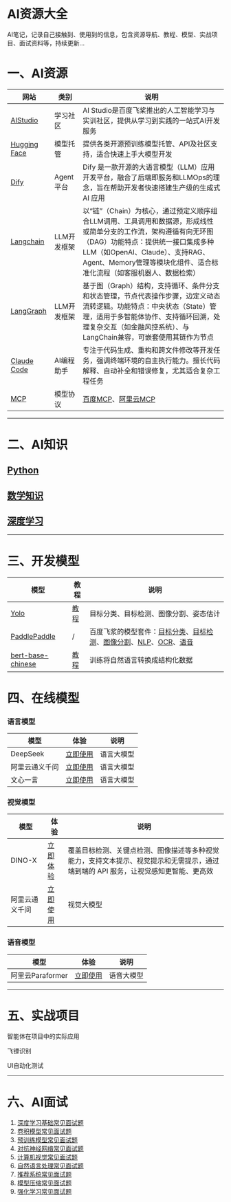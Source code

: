 # AI资源大全

AI笔记，记录自己接触到、使用到的信息，包含资源导航、教程、模型、实战项目、面试资料等，持续更新...

# <span id = ''>一、AI资源</span>


| 网站     | 类别   |说明                                             |
| ------------ | -----| ------------------------------------------------------------ |
|[AIStudio](https://aistudio.baidu.com/my/learn) |学习社区| AI Studio是百度飞桨推出的‌人工智能学习与实训社区‌，提供从学习到实践的一站式AI开发服务|
|[‌Hugging Face](https://huggingface.co) |模型托管| 提供各类开源预训练模型托管、API及社区支持，适合快速上手大模型开发‌|
|[‌Dify](https://docs.dify.ai/zh-hans/introduction) |Agent平台| Dify 是一款开源的大语言模型（LLM）应用开发平台，融合了后端即服务和LLMOps的理念，旨在帮助开发者快速搭建生产级的生成式 AI 应用|
|[Langchain](https://www.langchain.com/) |LLM开发框架| 以“链”（Chain）为核心，通过预定义顺序组合LLM调用、工具调用和数据源，形成线性或简单分支的工作流，架构遵循有向无环图（DAG）功能特点：提供统一接口集成多种LLM（如OpenAI、Claude）、支持RAG、Agent、Memory管理等模块化组件、适合标准化流程（如客服机器人、数据检索）|
|[LangGraph](https://langchain-ai.github.io/langgraph/) |LLM开发框架| 基于图（Graph）结构，支持循环、条件分支和状态管理，节点代表操作步骤，边定义动态流转逻辑。功能特点：中央状态（State）管理，适用于多智能体协作、支持循环回溯，处理复杂交互（如金融风控系统）、与LangChain兼容，可嵌套使用其链作为节点|
|[Claude Code](https://claude.com/product/claude-code/) |AI编程助手| 专注于代码生成、重构和跨文件修改等开发任务，强调终端环境的自主执行能力。擅长代码解释、自动补全和错误修复，尤其适合复杂工程任务|
|[MCP](https://claude.com/product/claude-code/) |模型协议| [百度MCP](https://www.mcpworld.com/mcp)、[阿里云MCP](https://bailian.console.aliyun.com/?tab=mcp#/mcp-market)|

---


# <span id = ''>二、AI知识</span>

## [Python](./数学知识/README.md)

## [数学知识](./数学知识/README.md)

## [深度学习](./深度学习/README.md)

---

# <span id = ''>三、开发模型</span>


| 模型     | 教程     |说明     |
| ------------ |------------ |------------ |
| [Yolo](https://docs.ultralytics.com/) |[教程]() | 目标分类、目标检测、图像分割、姿态估计|
| [PaddlePaddle](https://www.ultralytics.com/) | / | 百度飞浆的模型套件：[目标分类](https://github.com/PaddlePaddle/PaddleClas)、[目标检测](https://github.com/PaddlePaddle/PaddleDetection)、[图像分割](https://github.com/PaddlePaddle/PaddleSeg)、[NLP](https://github.com/PaddlePaddle/PaddleNLP)、[OCR](https://github.com/PaddlePaddle/PaddleOCR)、[语音](https://github.com/PaddlePaddle/PaddleSpeech/)|
| [bert-base-chinese](https://huggingface.co/google-bert/bert-base-chinese/) |[教程]() | 训练将自然语言转换成结构化数据 |





# <span id = ''>四、在线模型</span>

### 语言模型

| 模型     | 体验     | 说明     |
| ------------ | ------------ |------------ |
| DeepSeek | [立即使用](https://chat.deepseek.com/)| 语言大模型 |
| 阿里云通义千问 | [立即使用](https://bailian.console.aliyun.com/?tab=model#/efm/model_experience_center/text)| 语言大模型 |
| 文心一言 | [立即使用](https://yiyan.baidu.com/?utmSource=pinzhuan)| 语言大模型 |

### 视觉模型

| 模型     | 体验     | 说明     |
| ------------ | ------------ | ------------ |
| DINO-X | [立即体验](https://cloud.deepdataspace.com/zh/playground/dino-x?referring_prompt=0)| 覆盖目标检测、关键点检测、图像描述等多种视觉能力，支持文本提示、视觉提示和无需提示，通过端到端的 API 服务，让视觉感知更智能、更高效|
| 阿里云通义千问 | [立即使用](https://bailian.console.aliyun.com/?tab=model#/efm/model_experience_center/vision)| 视觉大模型 |

### 语音模型

| 模型     | 体验     | 说明     |
| ------------ | ------------ | ------------ |
| 阿里云Paraformer | [立即使用](https://bailian.console.aliyun.com/?tab=model#/efm/model_experience_center/voice)| 语音大模型 |



---

# <span id = ''>五、实战项目</span>

智能体在项目中的实际应用

飞镖识别

UI自动化测试


---

# <span id = ''>六、AI面试</span>

1.  [深度学习基础常见面试题](https://paddlepedia.readthedocs.io/en/latest/tutorials/interview_questions/interview_questions.html)
2. [卷积模型常见面试题](https://paddlepedia.readthedocs.io/en/latest/tutorials/interview_questions/interview_questions.html#id2)
3. [预训练模型常见面试题](https://paddlepedia.readthedocs.io/en/latest/tutorials/interview_questions/interview_questions.html#id3)
4. [对抗神经网络常见面试题](https://paddlepedia.readthedocs.io/en/latest/tutorials/interview_questions/interview_questions.html#id4)
5. [计算机视觉常见面试题](https://paddlepedia.readthedocs.io/en/latest/tutorials/interview_questions/interview_questions.html#id5)
6. [自然语言处理常见面试题](https://paddlepedia.readthedocs.io/en/latest/tutorials/interview_questions/interview_questions.html#id6)
7. [推荐系统常见面试题](https://paddlepedia.readthedocs.io/en/latest/tutorials/interview_questions/interview_questions.html#id7)
8.  [模型压缩常见面试题](https://paddlepedia.readthedocs.io/en/latest/tutorials/interview_questions/interview_questions.html#id8)
9.  [强化学习常见面试题](https://paddlepedia.readthedocs.io/en/latest/tutorials/interview_questions/interview_questions.html#id9)
